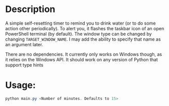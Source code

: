 # Description

A simple self-resetting timer to remind you to drink water (or to do some action other periodically). To alert you, it flashes the taskbar icon of an open PowerShell terminal (by default). The window type can be changed by changing `TARGET_WINDOW_NAME`. I may add the ability to specify that name as an argument later.

There are no dependencies. It currently only works on Windows though, as it relies on the Windows API. It should work on any version of Python that support type hints

# Usage:

```powershell
python main.py <Number of minutes. Defaults to 15>
```
